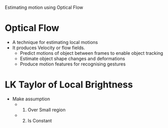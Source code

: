 Estimating motion using Optical Flow
# Optical Flow
- A technique for estimating local motions
- It produces Velocity or flow fields. 
	- Predict motions of object between frames to enable object tracking
	- Estimate object shape changes and deformations
	- Produce motion features for recognising gestures
# LK Taylor of Local Brightness
- Make assumption
	- 1. Over Small region
	-  2. Is Constant